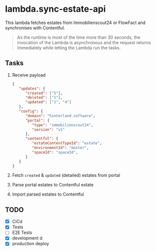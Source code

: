 # lambda.sync-estate-api

This lambda fetches estates from Immobilienscout24 or FlowFact and synchronises with Contentful.

> As the runtime is most of the time more than 30 seconds, the invocation of the Lambda is asynchronous and the request returns immediately while letting the Lambda run the tasks.

## Tasks

1. Receive payload

      ```json
      {
         "updates": {
            "created": ["5"],
            "deleted": ["1"],
            "updated": ["2", "4"]
         },
         "config": {
            "domain": "hinterland.software",
            "portal": {
               "type": "immobilienscout24",
               "version": "v1"
            },
            "contentful": {
               "estateContentTypeId": "estate",
               "environmentId": "master",
               "spaceId": "spaceId",
            }
         }
      }
      ```

2. Fetch `created` & `updated` (detailed) estates from portal

3. Parse portal estates to Contentful estate

4. Import parsed estates to Contentful

## TODO

- [x] CiCd
- [x] Tests
- [ ] E2E Tests
- [x] development d
- [x] production deploy
